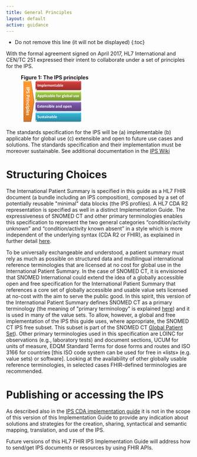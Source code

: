 ```yaml
---
title: General Principles
layout: default
active: guidance
---
```


<!-- {:.no_toc} -->

<!-- TOC  the css styling for this is \pages\assets\css\project.css under 'markdown-toc'-->

* Do not remove this line (it will not be displayed)
{:toc}

<p>
With the formal agreement signed on April 2017, HL7 International and CEN/TC 251 expressed their intent to collaborate under a set of principles for the IPS. </p>


<div>
  <figure class="figure">
    <figcaption class="figure-caption"><strong>Figure 1: The IPS principles</strong></figcaption>
    <img src="assets/images/600px-IPS_principles.png" class="figure-img img-responsive img-rounded center-block" alt="600px-IPS_principles.png"  style="width:40%;height:40%"/>
  </figure>
</div>



The standards specification for the IPS will be (a) implementable (b) applicable for global use (c) extensible and open to future use cases and solutions. The standards specification and their implementation must be moreover sustainable. 
See additional documentation in the <a href="http://international-patient-summary.net/mediawiki/index.php?title=IPS_implementationguide_1#General_Principles_for_this_Specification">IPS Wiki</a>



# Structuring Choices

The International Patient Summary is specified in this guide as a HL7 FHIR document (a bundle including an IPS composition), composed by a set of potentially reusable "minimal" data blocks (the IPS profiles). A HL7 CDA R2 representation is specified as well in a distinct Implementation Guide. 
The expressiveness of SNOMED CT and other primary terminologies enables this specification to represent the two general categories “condition/activity unknown” and “condition/activity known absent” in a style which is more independent of the underlying syntax (CDA R2 or FHIR), as explained in further detail <a href="http://international-patient-summary.net/mediawiki/index.php?title=IPS_implementationguide_1#Representing_.22known_absent.22_and_.22not_known.22">here</a>.

To be universally exchangeable and understood, a patient summary must rely as much as possible on structured data and multilingual international reference terminologies that are licensed at no cost for global use in the International Patient Summary. In the case of SNOMED CT, it is envisioned that SNOMED International could extend the idea of a globally accessible open and free specification for the International Patient Summary that references a core set of globally accessible and usable value sets licensed at no-cost with the aim to serve the public good. In this spirit, this version of the International Patient Summary defines SNOMED CT as a primary terminology (the meaning of "primary terminology" is explained <a href="http://international-patient-summary.net/mediawiki/index.php?title=IPS_implementationguide_1#How_to_use_terminologies_.28preferred_binding.29">here</a>) and it is used in many of the value sets. To allow, however, a global and free implementation of the IPS this guide uses, where appropriate, the SNOMED CT IPS free subset. This subset is part of the SNOMED CT <a href="https://gps.snomed.org/">Global Patient Set</a>). Other primary terminologies used in this specification are LOINC for observations (e.g., laboratory tests) and document sections, UCUM for units of measure, EDQM Standard Terms for dose forms and routes and ISO 3166 for countries [this ISO code system can be used for free in «lists» (e.g. value sets) or software]. Looking at the availability of other globally usable reference terminologies, in selected cases FHIR-defined terminologies are recommended.

# Publishing or accessing the IPS
As described also in the [IPS CDA implementation guide](http://international-patient-summary.net/mediawiki/index.php?title=IPS_implementationguide_1#Functional_requirements_and_high-level_use_cases) it is not in the scope of this version of this Implementation Guide to provide any indication about solutions and strategies for the creation, sharing, syntactical and semantic mapping, translation, and use of the IPS.

Future versions of this HL7 FHIR IPS Implementation Guide will address how to send/get IPS documents or resources by using FHIR APIs.
